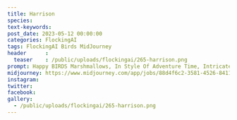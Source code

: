 ```yaml
---
title: Harrison
species: 
text-keywords: 
post_date: 2023-05-12 00:00:00
categories: FlockingAI
tags: FlockingAI Birds MidJourney 
header      :
  teaser    : /public/uploads/flockingai/265-harrison.png
prompt: Happy BIRDS Marshmallows, In Style Of Adventure Time, Intricate Detail, Concept Art
midjourney: https://www.midjourney.com/app/jobs/88d4f6c2-3581-4526-8411-90b8ede663b7
instagram: 
twitter: 
facebook: 
gallery: 
  - /public/uploads/flockingai/265-harrison.png
---
```


